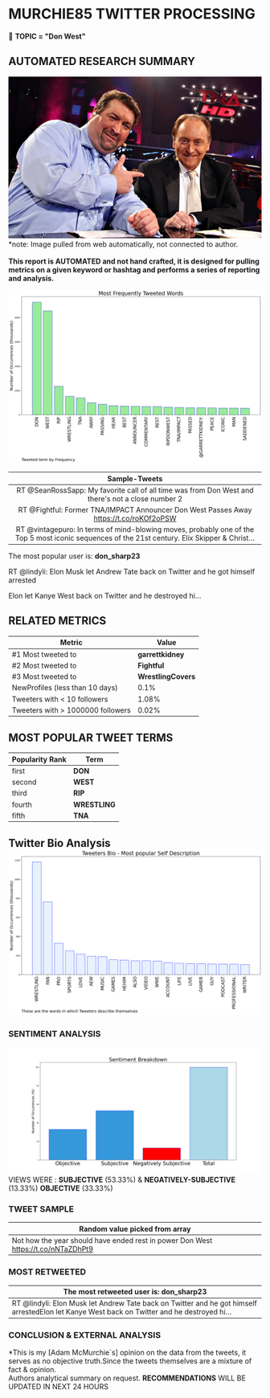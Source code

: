 # MURCHIE85 TWITTER PROCESSING 
&#x1F34E; **TOPIC = "Don West"**

## AUTOMATED RESEARCH SUMMARY

![image](assets/2022-12-30hashtagImage.png)*note: Image pulled from web automatically, not connected to author.
<br></br>
<b> This report is AUTOMATED and not hand crafted, it is designed for pulling metrics on a given keyword or hashtag and performs a series of reporting and analysis.</b>



![image](assets/2022-12-30TWEETS.png)



|                **Sample-Tweets**        |
| :-------------: |
| RT @SeanRossSapp: My favorite call of all time was from Don West and there's not a close number 2 |
| RT @Fightful: Former TNA/IMPACT Announcer Don West Passes Away https://t.co/roKOf2oPSW |
| RT @vintagepuro: In terms of mind-blowing moves, probably one of the Top 5 most iconic sequences of the 21st century. Elix Skipper &amp; Christ… |

The most popular user is: **don_sharp23**
<div class="alert alert-block alert-danger"> RT @lindyli: Elon Musk let Andrew Tate back on Twitter and he got himself arrested

Elon let Kanye West back on Twitter and he destroyed hi…</div>

## RELATED METRICS<br>
| Metric | Value |
| ------------- | ------------- |
| #1 Most tweeted to  | **garrettkidney** |
| #2 Most tweeted to  | **Fightful** |
| #3 Most tweeted to  | **WrestlingCovers** |
| NewProfiles (less than 10 days) | 0.1%  |
| Tweeters with < 10 followers  | 1.08%|
| Tweeters with > 1000000 followers  | 0.02%  |



## MOST POPULAR TWEET TERMS 


| Popularity Rank  | Term |
| ------------- | ------------- |
| first  | **DON**  |
| second  | **WEST**  |
| third  | **RIP** |
| fourth  | **WRESTLING**  |
| fifth  | **TNA**  |


## Twitter Bio Analysis![image](assets/2022-12-30BIO.png)
### SENTIMENT ANALYSIS
![image](assets/2022-12-30sentiment.png)
VIEWS WERE : **SUBJECTIVE**  (53.33%) & **NEGATIVELY-SUBJECTIVE** (13.33%) **OBJECTIVE** (33.33%)

### TWEET SAMPLE 
| Random value picked from array |
| ------------- |
|Not how the year should have ended rest in power Don West https://t.co/nNTaZDhPt9 |

### MOST RETWEETED 

| The most retweeted user is: **don_sharp23**  |
| ------------- |
| RT @lindyli: Elon Musk let Andrew Tate back on Twitter and he got himself arrestedElon let Kanye West back on Twitter and he destroyed hi… |

### CONCLUSION & EXTERNAL ANALYSIS

*This is my [Adam McMurchie`s] opinion on the data from the tweets, it serves as no objective truth.Since the tweets themselves are a mixture of fact & opinion.<br>
Authors analytical summary on request.
**RECOMMENDATIONS** WILL BE UPDATED IN NEXT  24 HOURS <br>